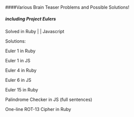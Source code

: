 ####Various Brain Teaser Problems and Possible Solutions!
##### including Project Eulers

Solved in Ruby | | Javascript


Solutions:

  Euler 1 in Ruby

  Euler 1 in JS

  Euler 4 in Ruby

  Euler 6 in JS

  Euler 15 in Ruby

  Palindrome Checker in JS (full sentences)

  One-line ROT-13 Cipher in Ruby
